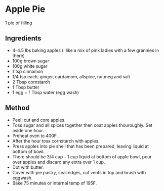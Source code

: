 # Apple Pie

1 pie of filling

## Ingredients

- 4-4.5 lbs baking apples (i like a mix of pink ladies with a few grannies in there)
- 100g brown sugar
- 100g white sugar
- 1 tsp cinnamon
- 1/4 tsp each; ginger, cardamom, allspice, nutmeg and salt
- 2 Tbsp cornstarch
- 1 Tbsp butter
- 1 egg + 1 Tbsp water (egg wash)

## Method

- Peel, cut and core apples.
- Toss sugar and all spices together then coat apples thouroughly. Set aside one hour.
- Preheat oven to 400F.
- After the hour toss cornstarch with apples.
- Press apples into pie shell that has been prepared, leaving liquid at bottom of bowl.
- There should be 3/4 cup - 1 cup liquid at bottom of apple bowl, pour over apples and discard any extra over 1 cup.
- Dot with butter.
- Cover with pie pastry, seal edges, cut vents in top and brush with eggwash.
- Bake 75 minutes or internal temp of 195F.
